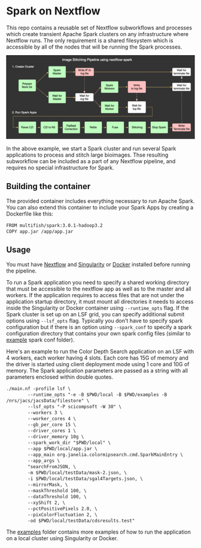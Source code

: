 # Spark on Nextflow

This repo contains a reusable set of Nextflow subworkflows and processes which create transient Apache Spark clusters on any infrastructure where Nextflow runs. The only requirement is a shared filesystem which is accessible by all of the nodes that will be running the Spark processes.

![Example pipeline diagram](nextflow-spark.png)

In the above example, we start a Spark cluster and run several Spark applications to process and stitch large bioimages. Thse resulting subworkflow can be included as a part of any Nextflow pipeline, and requires no special infrastructure for Spark.

## Building the container

The provided container includes everything necessary to run Apache Spark. You can also extend this container to include your Spark Apps by creating a Dockerfile like this: 

```
FROM multifish/spark:3.0.1-hadoop3.2
COPY app.jar /app/app.jar
```

## Usage

You must have [Nextflow](https://www.nextflow.io) and [Singularity](https://sylabs.io) or [Docker](https://www.docker.com/) installed before running the pipeline.

To run a Spark application you need to specify a shared working directory that must be accessible to the nextflow app as well as to the master and all workers. If the application requires to access files that are not under the application startup directory, it must mount all directories it needs to access inside the Singularity or Docker container using `--runtime_opts` flag. If the Spark cluster is set up on an LSF grid, you can specify additional submit options using `--lsf_opts` flag. Typically you don't have to specify spark configuration but if there is an option using `--spark_conf` to specify a spark configuration directory that contains your own spark config files (similar to [example](examples/spark-conf) spark conf folder).

Here's an example to run the Color Depth Search application on an LSF with 4 workers, each worker having 4 slots. Each core has 15G of memory and the driver is started using client deployment mode using 1 core and 10G of memory. The Spark application parameters are passed as a string with all parameters enclosed within double quotes.

```
./main.nf -profile lsf \
        --runtime_opts "-e -B $PWD/local -B $PWD/examples -B /nrs/jacs/jacsData/filestore" \
        --lsf_opts "-P scicompsoft -W 30" \
        --workers 3 \
        --worker_cores 4 \
        --gb_per_core 15 \
        --driver_cores 1 \
        --driver_memory 10g \
        --spark_work_dir "$PWD/local" \
        --app $PWD/local/app.jar \
        --app_main org.janelia.colormipsearch.cmd.SparkMainEntry \
        --app_args \
        "searchFromJSON, \
        -m $PWD/local/testData/mask-2.json, \
        -i $PWD/local/testData/sgal4Targets.json, \
        --mirrorMask, \
        --maskThreshold 100, \
        --dataThreshold 100, \
        --xyShift 2, \
        --pctPositivePixels 2.0, \
        --pixColorFluctuation 2, \
        -od $PWD/local/testData/cdsresults.test"
```

The [examples](examples) folder contains more examples of how to run the application on a local cluster using Singularity or Docker.
